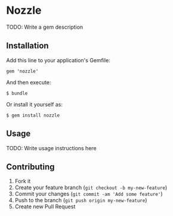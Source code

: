 # Nozzle

TODO: Write a gem description

## Installation

Add this line to your application's Gemfile:

    gem 'nozzle'

And then execute:

    $ bundle

Or install it yourself as:

    $ gem install nozzle

## Usage

TODO: Write usage instructions here

## Contributing

1. Fork it
2. Create your feature branch (`git checkout -b my-new-feature`)
3. Commit your changes (`git commit -am 'Add some feature'`)
4. Push to the branch (`git push origin my-new-feature`)
5. Create new Pull Request
